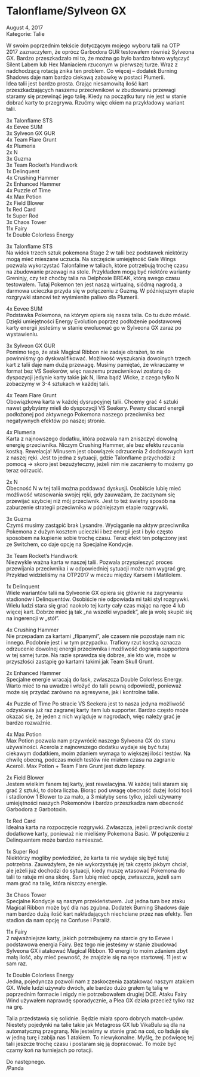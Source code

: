 # Talonflame/Sylveon GX

August 4, 2017  
Kategorie: Talie

W swoim poprzednim tekście dotyczącym mojego wyboru talii na OTP 2017 zaznaczyłem, że oprócz Garbodora GUR testowałem również Sylveona GX. Bardzo przeszkadzało mi to, że można go było bardzo łatwo wyłączyć Silent Labem lub Hex Maniaciem rzuconym w pierwszej turze. Wraz z  
nadchodzącą rotacją znika ten problem. Co więcej – dodatek Burning Shadows daje nam bardzo ciekawą zabawkę w postaci Plumerii.  
Idea talii jest bardzo prosta. Grając niesamowitą ilość kart przeszkadzających naszemu przeciwnikowi w zbudowaniu przewagi staramy się przewinąć jego talię. Kiedy na początku tury nie jest w stanie dobrać karty to przegrywa. Rzućmy więc okiem na przykładowy wariant talii.

3x Talonflame STS  
4x Eevee SUM  
3x Sylveon GX GUR  
4x Team Flare Grunt  
4x Plumeria  
2x N  
3x Guzma  
3x Team Rocket’s Handiwork  
1x Delinquent  
4x Crushing Hammer  
2x Enhanced Hammer  
4x Puzzle of Time  
4x Max Potion  
2x Field Blower  
1x Red Card  
1x Super Rod  
3x Chaos Tower  
11x Fairy  
1x Double Colorless Energy  

3x Talonflame STS  
Na widok trzech sztuk pokemona Stage 2 w talii bez podstawek niektórzy mogą mieć mieszane uczucia. Na szczęście umiejętność Gale Wings pozwala wykorzystać Talonfalme w taliach, które potrzebują trochę czasu na zbudowanie przewagi na stole. Przykładem mogą być niektóre warianty Greninjy, czy też choćby talia na Delphoxie BREAK, którą swego czasu testowałem. Tutaj Pokemon ten jest naszą wirtualną, siódmą nagrodą, a darmowa ucieczka przyda się w połączeniu z Guzmą. W późniejszym etapie rozgrywki stanowi też wyśmienite paliwo dla Plumerii.

4x Eevee SUM  
Podstawka Pokemona, na którym opiera się nasza talia. Co tu dużo mówić. Dzięki umiejętności Energy Evolution poprzez podłożenie podstawowej karty energii jesteśmy w stanie ewoluować go w Sylveona GX zaraz po wystawieniu.

3x Sylveon GX GUR  
Pomimo tego, że atak Magical Ribbon nie zadaje obrażeń, to nie powinniśmy go dyskwalifikować. Możliwość wyszukania dowolnych trzech kart z talii daje nam dużą przewagę. Musimy pamiętać, że wkraczamy w format bez VS Seekerów, więc naszemu przeciwnikowi zostaną do dyspozycji jedynie karty takie jak N, Ilima bądź Wicke, z czego tylko N zobaczymy w 3-4 sztukach w każdej talii.

4x Team Flare Grunt  
Obowiązkowa karta w każdej dysrupcyjnej talii. Chcemy grać 4 sztuki nawet gdybyśmy mieli do dyspozycji VS Seekery. Pewny discard energii podłożonej pod aktywnego Pokemona naszego przeciwnika bez negatywnych efektów po naszej stronie.

4x Plumeria  
Karta z najnowszego dodatku, która pozwala nam zniszczyć dowolną energię przeciwnika. Niczym Crushing Hammer, ale bez efektu rzucania kostką. Rewelacja! Minusem jest obowiązek odrzucenia 2 dodatkowych kart z naszej ręki. Jest to jedna z sytuacji, gdzie Talonflame przychodzi z pomocą -> skoro jest bezużyteczny, jeżeli nim nie zaczniemy to możemy go teraz odrzucić.

2x N  
Obecność N w tej talii można poddawać dyskusji. Osobiście lubię mieć możliwość wtasowania swojej ręki, gdy zauważam, że zaczynam się przewijać szybciej niż mój przeciwnik. Jest to też świetny sposób na zaburzenie strategii przeciwnika w późniejszym etapie rozgrywki.

3x Guzma  
Czymś musimy zastąpić brak Lysandre. Wyciąganie na aktyw przeciwnika Pokemona z dużym kosztem ucieczki i bez energii jest i było często sposobem na kupienie sobie trochę czasu. Teraz efekt ten połączony jest ze Switchem, co daje opcję na Specjalne Kondycje.

3x Team Rocket’s Handiwork  
Niezwykle ważna karta w naszej talii. Pozwala przyspieszyć proces przewijania przeciwnika i w odpowiedniej sytuacji może nam wygrać grę. Przykład widzieliśmy na OTP2017 w meczu między Karsem i Matilolem.

1x Delinquent  
Wiele wariantów talii na Sylveonie GX opiera się głównie na zagrywaniu stadionów i Delinquentów. Osobiście nie odpowiada mi taki styl rozgrywki.  
Wielu ludzi stara się grać naokoło tej karty cały czas mając na ręce 4 lub więcej kart. Dobrze mieć ją tak „na wszelki wypadek”, ale ja wolę skupić się na ingerencji w „stół”.

4x Crushing Hammer  
Nie przepadam za kartami „flipanymi”, ale czasem nie pozostaje nam nic innego. Podobnie jest i w tym przypadku. Trafiony rzut kostką oznacza odrzucenie dowolnej energii przeciwnika i możliwość dogrania supportera w tej samej turze. Na razie sprawdza się dobrze, ale kto wie, może w przyszłości zastąpię go kartami takimi jak Team Skull Grunt.

2x Enhanced Hammer  
Specjalne energie wracają do łask, zwłaszcza Double Colorless Energy. Warto mieć to na uwadze i włożyć do talii pewną odpowiedź, ponieważ może się przydać zarówno na agresywne, jak i kontrolne talie.

4x Puzzle of Time
Po stracie VS Seekera jest to nasza jedyna możliwość odzyskania już raz zagranej karty item lub supporter. Bardzo często może okazać się, że jeden z nich wyląduje w nagrodach, więc należy grać je bardzo rozważnie.

4x Max Potion  
Max Potion pozwala nam przywrócić naszego Sylveona GX do stanu używalności. Acerola z najnowszego dodatku wydaje się być tutaj ciekawym dodatkiem, moim zdaniem wymaga to większej ilości testów. Na chwilę obecną, podczas moich testów nie miałem czasu na zagranie Aceroli. Max Potion + Team Flare Grunt jest dużo lepszy.

2x Field Blower  
Jestem wielkim fanem tej karty, jest rewelacyjna. W każdej talii staram się grać 2 sztuki, to dobra liczba. Biorąc pod uwagę obecność dużej ilości tooli i stadionów 1 Blower to za mało, a 3 miałyby sens tylko, jeżeli używamy umiejętności naszych Pokemonów i bardzo przeszkadza nam obecność Garbodora z Garbotoxin.

1x Red Card  
Idealna karta na rozpoczęcie rozgrywki. Zwłaszcza, jeżeli przeciwnik dostał dodatkowe karty, ponieważ nie mieliśmy Pokemona Basic. W połączeniu z Delinquentem może bardzo namieszać.

1x Super Rod  
Niektórzy mogliby powiedzieć, że karta ta nie wydaje się być tutaj potrzebna. Zauważyłem, że nie wykorzystuję jej tak często jakbym chciał, ale jeżeli już dochodzi do sytuacji, kiedy muszę wtasować Pokemona do talii to ratuje mi ona skórę. Sam lubię mieć opcje, zwłaszcza, jeżeli sam mam grać na talię, która niszczy energie.

3x Chaos Tower  
Specjalne Kondycje są naszym przekleństwem. Już jedna tura bez ataku Magical Ribbon może być dla nas zgubna. Dodatek Burning Shadows daje nam bardzo dużą ilość kart nakładających niechciane przez nas efekty. Ten stadion da nam opcję na Confuse i Paraliż.

11x Fairy  
2 najważniejsze karty, jakich potrzebujemy na starcie gry to Eevee i podstawowa energia Fairy. Bez tego nie jesteśmy w stanie zbudować Sylveona GX i atakować Magical Ribbon. 10 energii to moim zdaniem zbyt małą ilość, aby mieć pewność, że znajdzie się na ręce startowej. 11 jest w sam raz.

1x Double Colorless Energy  
Jedna, pojedyncza pozwoli nam z zaskoczenia zaatakować naszym atakiem GX. Wiele ludzi używało dwóch, ale bardzo dużo grałem tą talią w poprzednim formacie i nigdy nie potrzebowałem drugiej DCE. Ataku Fairy Wind używałem naprawdę sporadycznie, a Plea GX działa przecież tylko raz na grę.   

Talia przedstawia się solidnie. Będzie miała sporo dobrych match-upów. Niestety pojedynki na talie takie jak Metagross GX lub VikaBulu są dla na automatyczną przegraną. Nie jesteśmy w stanie grać na coś, co ładuje się w jedną turę i zabija nas 1 atakiem. To niewykonalne. Myślę, że poświęcę tej talii jeszcze trochę czasu i postaram się ją dopracować. To może być czarny koń na turniejach po rotacji.

Do następnego.  
/Panda